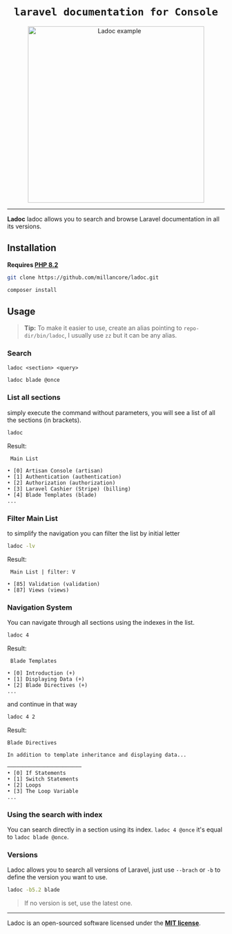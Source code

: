 
<h1 align="center" style="border:none !important">
    <code>laravel documentation for Console</code>
</h1>

<p align="center">
    <img src="https://raw.githubusercontent.com/millancore/lo/main/art/example.png" alt="Ladoc example" height="408">
</p>

------

**Ladoc** ladoc allows you to search and browse Laravel documentation in all its versions.

## Installation
**Requires [PHP 8.2](https://php.net/releases/)**

```bash
git clone https://github.com/millancore/ladoc.git

composer install
```
## Usage

> **Tip:** To make it easier to use, create an alias pointing to `repo-dir/bin/ladoc`, I usually use `zz` but it can be any alias.

### Search

`ladoc <section> <query>`

```bash
ladoc blade @once
```
### List all sections

simply execute the command without parameters,  you will see a list of all the sections (in brackets).

```bash
ladoc
```
Result:
```
 Main List

• [0] Artisan Console (artisan)
• [1] Authentication (authentication)
• [2] Authorization (authorization)
• [3] Laravel Cashier (Stripe) (billing)
• [4] Blade Templates (blade)
... 
```
### Filter Main List
to simplify the navigation you can filter the list by initial letter 

```bash
ladoc -lv
```
Result:
```
 Main List | filter: V

• [85] Validation (validation)
• [87] Views (views)
```

### Navigation System
You can navigate through all sections using the indexes in the list. 

```bash
ladoc 4
```
Result:
```
 Blade Templates

• [0] Introduction (+)
• [1] Displaying Data (+)
• [2] Blade Directives (+)
...
```
and continue in that way

```bash
ladoc 4 2
```
Result:
```
Blade Directives

In addition to template inheritance and displaying data...

────────────────────────
• [0] If Statements
• [1] Switch Statements
• [2] Loops
• [3] The Loop Variable
...
```
### Using the search with index

You can search directly in a section using its index. `ladoc 4 @once` it's equal to `ladoc blade @once`.

### Versions

Ladoc allows you to search all versions of Laravel, just use `--brach` or `-b` to define the version you want to use.

```bash
ladoc -b5.2 blade
```
> If no version is set, use the latest one.

---

Ladoc is an open-sourced software licensed under the **[MIT license](https://opensource.org/licenses/MIT)**.



